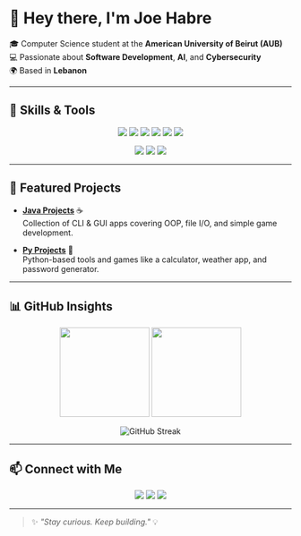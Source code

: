 # 👋 Hey there, I'm Joe Habre  

🎓 Computer Science student at the **American University of Beirut (AUB)**  
💻 Passionate about **Software Development**, **AI**, and **Cybersecurity**  
🌍 Based in **Lebanon**  

---

## 🚀 Skills & Tools  

<p align="center">
  <img src="https://img.shields.io/badge/Code-Java-orange?style=for-the-badge&logo=java&logoColor=white"/>
  <img src="https://img.shields.io/badge/Code-Python-blue?style=for-the-badge&logo=python&logoColor=white"/>
  <img src="https://img.shields.io/badge/Code-C++-00599C?style=for-the-badge&logo=cplusplus&logoColor=white"/>
  <img src="https://img.shields.io/badge/Web-HTML5-E34F26?style=for-the-badge&logo=html5&logoColor=white"/>
  <img src="https://img.shields.io/badge/Web-CSS3-1572B6?style=for-the-badge&logo=css3&logoColor=white"/>
  <img src="https://img.shields.io/badge/Web-JavaScript-F7DF1E?style=for-the-badge&logo=javascript&logoColor=black"/>
</p>

<p align="center">
  <img src="https://img.shields.io/badge/Tools-Git-F05032?style=for-the-badge&logo=git&logoColor=white"/>
  <img src="https://img.shields.io/badge/IDE-VSCode-007ACC?style=for-the-badge&logo=visual-studio-code&logoColor=white"/>
  <img src="https://img.shields.io/badge/IDE-IntelliJ-000000?style=for-the-badge&logo=intellijidea&logoColor=white"/>
</p>

---

## 📂 Featured Projects  

- [**Java Projects**](https://github.com/Joeehabre/Java-Projects) ☕  
  Collection of CLI & GUI apps covering OOP, file I/O, and simple game development.  

- [**Py Projects**](https://github.com/Joeehabre/Py-Projects) 🐍  
  Python-based tools and games like a calculator, weather app, and password generator.  

---

## 📊 GitHub Insights  

<p align="center">
  <img height="160" src="https://github-readme-stats.vercel.app/api?username=Joeehabre&show_icons=true&theme=radical"/>
  <img height="160" src="https://github-readme-stats.vercel.app/api/top-langs/?username=Joeehabre&layout=compact&theme=radical"/>
</p>

<p align="center">
  <img src="https://streak-stats.demolab.com?user=Joeehabre&theme=radical&border_radius=10" alt="GitHub Streak"/>
</p>

---

## 📫 Connect with Me  

<p align="center">
  <a href="https://www.linkedin.com/in/joe-habre-228557330/"><img src="https://img.shields.io/badge/LinkedIn-0077B5?style=for-the-badge&logo=linkedin&logoColor=white"/></a>
  <a href="mailto:joehabre48@gmail.com"><img src="https://img.shields.io/badge/Email-D14836?style=for-the-badge&logo=gmail&logoColor=white"/></a>
  <a href="https://www.instagram.com/joeehabre"><img src="https://img.shields.io/badge/Instagram-E4405F?style=for-the-badge&logo=instagram&logoColor=white"/></a>
</p>

---

> ✨ *"Stay curious. Keep building."* 💡
